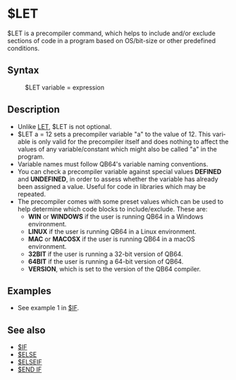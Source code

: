<style>pre.codeide, pre.outputfixed, .outputcrt0 { background-color: #000 !important; color: #FFF !important; }</style><!DOCTYPE html>
<html class="client-nojs" dir="ltr" lang="en">
<head>
<title>$LET - QB64 Phoenix Edition Wiki</title>
</head>
<body class="mediawiki ltr sitedir-ltr mw-hide-empty-elt ns-0 ns-subject page-_LET rootpage-_LET skin-vector action-view skin-vector-legacy vector-feature-language-in-header-enabled vector-feature-language-in-main-page-header-disabled vector-feature-language-alert-in-sidebar-disabled vector-feature-sticky-header-disabled vector-feature-sticky-header-edit-disabled vector-feature-table-of-contents-disabled vector-feature-visual-enhancement-next-disabled">
<div class="mw-body" id="content" role="main">
<a id="top"></a>
<h1 class="firstHeading mw-first-heading" id="firstHeading"><span class="mw-page-title-main">$LET</span></h1>
<div class="vector-body" id="bodyContent">
<div class="mw-body-content mw-content-ltr" dir="ltr" id="mw-content-text" lang="en"><div class="mw-parser-output"><p><a class="mw-selflink selflink">$LET</a> is a precompiler command, which helps to include and/or exclude sections of code in a program based on OS/bit-size or other predefined conditions.
</p>
<h2><span class="mw-headline" id="Syntax">Syntax</span></h2>
<dl><dd><a class="mw-selflink selflink">$LET</a> variable = expression</dd></dl>
<p>
</p>
<h2><span class="mw-headline" id="Description">Description</span></h2>
<ul><li>Unlike <a href="LET" title="LET">LET</a>, <a class="mw-selflink selflink">$LET</a> is not optional.</li>
<li>$LET a = 12 sets a precompiler variable "a" to the value of 12.   This variable is only valid for the precompiler itself and does nothing to affect the values of any variable/constant which might also be called "a" in the program.</li>
<li>Variable names must follow QB64's variable naming conventions.</li>
<li>You can check a precompiler variable against special values <b>DEFINED</b> and <b>UNDEFINED</b>, in order to assess whether the variable has already been assigned a value. Useful for code in libraries which may be repeated.</li>
<li>The precompiler comes with some preset values which can be used to help determine which code blocks to include/exclude.  These are:
<ul><li><b>WIN</b> or <b>WINDOWS</b> if the user is running QB64 in a Windows environment.</li>
<li><b>LINUX</b> if the user is running QB64 in a Linux environment.</li>
<li><b>MAC</b> or <b>MACOSX</b> if the user is running QB64 in a macOS environment.</li>
<li><b>32BIT</b> if the user is running a 32-bit version of QB64.</li>
<li><b>64BIT</b> if the user is running a 64-bit version of QB64.</li>
<li><b>VERSION</b>, which is set to the version of the QB64 compiler.</li></ul></li></ul>
<p>
</p>
<h2><span class="mw-headline" id="Examples">Examples</span></h2>
<ul><li>See example 1 in <a href="$IF" title="$IF">$IF</a>.</li></ul>
<p>
</p>
<h2><span class="mw-headline" id="See_also">See also</span></h2>
<ul><li><a href="$IF" title="$IF">$IF</a></li>
<li><a class="mw-redirect" href="$ELSE" title="$ELSE">$ELSE</a></li>
<li><a class="mw-redirect" href="$ELSEIF" title="$ELSEIF">$ELSEIF</a></li>
<li><a class="mw-redirect" href="$END_IF" title="$END IF">$END IF</a></li></ul>
<p>
</p>
<!-- 
NewPP limit report
Cached time: 20240714192331
Cache expiry: 86400
Reduced expiry: false
Complications: [show‐toc]
CPU time usage: 0.017 seconds
Real time usage: 0.023 seconds
Preprocessor visited node count: 15/1000000
Post‐expand include size: 582/2097152 bytes
Template argument size: 0/2097152 bytes
Highest expansion depth: 3/100
Expensive parser function count: 0/100
Unstrip recursion depth: 0/20
Unstrip post‐expand size: 0/5000000 bytes
-->
<!--
Transclusion expansion time report (%,ms,calls,template)
100.00%   10.703      1 -total
 25.36%    2.714      1 Template:PageSyntax
 18.68%    2.000      1 Template:PageDescription
 17.68%    1.892      1 Template:PageExamples
 17.46%    1.869      1 Template:PageNavigation
 16.63%    1.780      1 Template:PageSeeAlso
-->
<!-- Saved in parser cache with key qb64pnix_mw19894-mwmb_:pcache:idhash:164-0!canonical and timestamp 20240714192331 and revision id 4906.
 -->
</div>
</div>
</div>
</div>
</body>
</html>